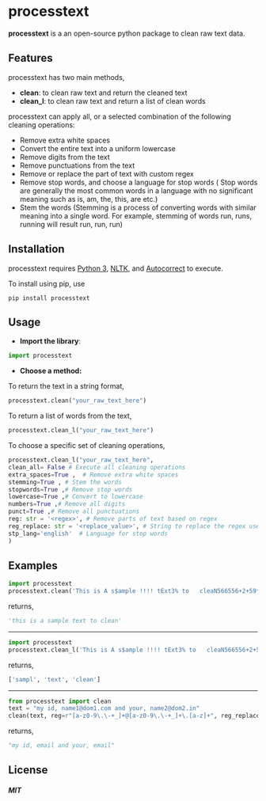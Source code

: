 # processtext


**processtext** is a an open-source python package to clean raw text data.

## Features 

processtext has two main methods,
* **clean**: to clean raw text and return the cleaned text
* **clean_l**: to clean raw text and return a list of clean words

processtext can apply all, or a selected combination of the following cleaning operations:
* Remove extra white spaces
* Convert the entire text into a uniform lowercase
* Remove digits from the text
* Remove punctuations from the text
* Remove or replace the part of text with custom regex
* Remove stop words, and choose a language for stop words
( Stop words are generally the most common words in a language with no significant meaning such as is, am, the, this, are etc.)
* Stem the words
(Stemming is a process of converting words with similar meaning into a single word. For example, stemming of words run, runs, running will result run, run, run)

## Installation

processtext requires [Python 3](https://www.python.org/downloads/), [NLTK](http://www.nltk.org/install.html), and [Autocorrect](https://github.com/filyp/autocorrect) to execute. 

To install using pip, use

`pip install processtext`

## Usage

* **Import the library**:

``` python
import processtext
```

* **Choose a method:**

 To return the text in a string format, 
 
``` python
processtext.clean("your_raw_text_here") 
```
 
 To return a list of words from the text,
 
``` python
processtext.clean_l("your_raw_text_here") 
```
 
 To choose a specific set of cleaning operations,

``` python
processtext.clean_l("your_raw_text_here",
clean_all= False # Execute all cleaning operations
extra_spaces=True ,  # Remove extra white spaces 
stemming=True , # Stem the words
stopwords=True ,# Remove stop words
lowercase=True ,# Convert to lowercase
numbers=True ,# Remove all digits 
punct=True ,# Remove all punctuations
reg: str = '<regex>', # Remove parts of text based on regex
reg_replace: str = '<replace_value>', # String to replace the regex used in reg
stp_lang='english'  # Language for stop words
)
```

## Examples

``` python
import processtext
processtext.clean('This is A s$ample !!!! tExt3% to   cleaN566556+2+59*/133', extra_spaces=True, lowercase=True, numbers=True, punct=True)
```

returns,

``` Python
'this is a sample text to clean'
```

----

``` Python
import processtext
processtext.clean_l('This is A s$ample !!!! tExt3% to   cleaN566556+2+59*/133')
```

returns,

``` Python
['sampl', 'text', 'clean']
```

----

``` Python
from processtext import clean
text = "my id, name1@dom1.com and your, name2@dom2.in"
clean(text, reg=r"[a-z0-9\.\-+_]+@[a-z0-9\.\-+_]+\.[a-z]+", reg_replace='email', clean_all=False)

```

returns,

``` Python
"my id, email and your, email"
```

## License

##### MIT

